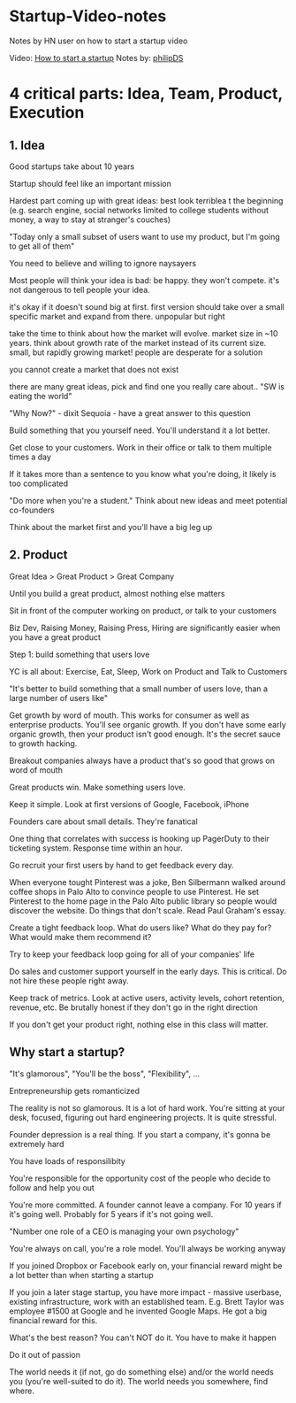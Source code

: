 Startup-Video-notes
===================

Notes by HN user on how to start a startup video

Video: [How to start a startup](https://www.youtube.com/watch?v=CBYhVcO4WgI)
Notes by: [philipDS](https://news.ycombinator.com/user?id=philipDS)

# 4 critical parts: Idea, Team, Product, Execution

## 1. Idea

Good startups take about 10 years

Startup should feel like an important mission

Hardest part coming up with great ideas: best look terriblea t the beginning (e.g. search engine, social networks limited to college students without money, a way to stay at stranger's couches)

"Today only a small subset of users want to use my product, but I'm going to get all of them"

You need to believe and willing to ignore naysayers

Most people will think your idea is bad: be happy. they won't compete. it's not dangerous to tell people your idea.

it's okay if it doesn't sound big at first. first version should take over a small specific market and expand from there. unpopular but right

take the time to think about how the market will evolve. market size in ~10 years. think about growth rate of the market instead of its current size. small, but rapidly growing market! people are desperate for a solution

you cannot create a market that does not exist

there are many great ideas, pick and find one you really care about.. "SW is eating the world"

"Why Now?" - dixit Sequoia - have a great answer to this question

Build something that you yourself need. You'll understand it a lot better.

Get close to your customers. Work in their office or talk to them multiple times a day

If it takes more than a sentence to you know what you're doing, it likely is too complicated

"Do more when you're a student." Think about new ideas and meet potential co-founders

Think about the market first and you'll have a big leg up

## 2. Product

Great Idea > Great Product > Great Company

Until you build a great product, almost nothing else matters

Sit in front of the computer working on product, or talk to your customers

Biz Dev, Raising Money, Raising Press, Hiring are significantly easier when you have a great product

Step 1: build something that users love

YC is all about: Exercise, Eat, Sleep, Work on Product and Talk to Customers

"It's better to build something that a small number of users love, than a large number of users like"

Get growth by word of mouth. This works for consumer as well as enterprise products. You'll see organic growth. If you don't have some early organic growth, then your product isn't good enough. It's the secret sauce to growth hacking.

Breakout companies always have a product that's so good that grows on word of mouth

Great products win. Make something users love.

Keep it simple. Look at first versions of Google, Facebook, iPhone

Founders care about small details. They're fanatical

One thing that correlates with success is hooking up PagerDuty to their ticketing system. Response time within an hour.

Go recruit your first users by hand to get feedback every day.

When everyone tought Pinterest was a joke, Ben Silbermann walked around coffee shops in Palo Alto to convince people to use Pinterest. He set Pinterest to the home page in the Palo Alto public library so people would discover the website. Do things that don't scale. Read Paul Graham's essay.

Create a tight feedback loop. What do users like? What do they pay for? What would make them recommend it?

Try to keep your feedback loop going for all of your companies' life

Do sales and customer support yourself in the early days. This is critical. Do not hire these people right away.

Keep track of metrics. Look at active users, activity levels, cohort retention, revenue, etc. Be brutally honest if they don't go in the right direction

If you don't get your product right, nothing else in this class will matter.

## Why start a startup?

"It's glamorous", "You'll be the boss", "Flexibility", ...

Entrepreneurship gets romanticized

The reality is not so glamorous. It is a lot of hard work. You're sitting at your desk, focused, figuring out hard engineering projects. It is quite stressful.

Founder depression is a real thing. If you start a company, it's gonna be extremely hard

You have loads of responsilibity

You're responsible for the opportunity cost of the people who decide to follow and help you out

You're more committed. A founder cannot leave a company. For 10 years if it's going well. Probably for 5 years if it's not going well.

"Number one role of a CEO is managing your own psychology"

You're always on call, you're a role model. You'll always be working anyway

If you joined Dropbox or Facebook early on, your financial reward might be a lot better than when starting a startup

If you join a later stage startup, you have more impact - massive userbase, existing infrastructure, work with an established team. E.g. Brett Taylor was employee #1500 at Google and he invented Google Maps. He got a big financial reward for this.

What's the best reason? You can't NOT do it. You have to make it happen

Do it out of passion

The world needs it (if not, go do something else) and/or the world needs you (you're well-suited to do it). The world needs you somewhere, find where.
